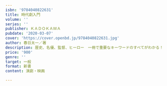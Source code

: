 ```yaml
---
isbn: '9784040822631'
title: 時代劇入門
volume: ''
series: ''
publisher: ＫＡＤＯＫＡＷＡ
pubdate: '2020-03-07'
cover: 'https://cover.openbd.jp/9784040822631.jpg'
author: 春日太一／著
description: 歴史、名優、監督、ヒーロー　一冊で重要なキーワードのすべてがわかる！
price: '900'
genre: ''
target: 一般
format: 新書
content: 演劇・映画

---
```

